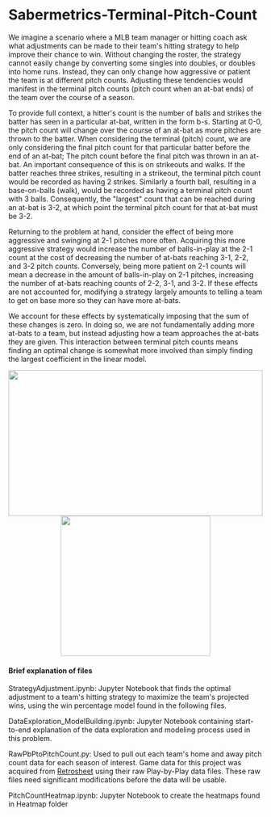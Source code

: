 # Sabermetrics-Terminal-Pitch-Count

We imagine a scenario where a MLB team manager or hitting coach ask what adjustments can be made to their team's hitting strategy to help improve their chance to win.  Without changing the roster, the strategy cannot easily change by converting some singles into doubles, or doubles into home runs.  Instead, they can only change how aggressive or patient the team is at different pitch counts.  Adjusting these tendencies would manifest in the terminal pitch counts (pitch count when an at-bat ends) of the team over the course of a season.

To provide full context, a hitter's count is the number of balls and strikes the batter has seen in a particular at-bat, written in the form b-s.  Starting at 0-0, the pitch count will change over the course of an at-bat as more pitches are thrown to the batter.  When considering the terminal (pitch) count, we are only considering the final pitch count for that particular batter before the end of an at-bat; The pitch count before the final pitch was thrown in an at-bat.  An important consequence of this is on strikeouts and walks.  If the batter reaches three strikes, resulting in a strikeout, the terminal pitch count would be recorded as having 2 strikes.  Similarly a fourth ball, resulting in a base-on-balls (walk), would be recorded as having a terminal pitch count with 3 balls.  Consequently, the "largest" count that can be reached during an at-bat is 3-2, at which point the terminal pitch count for that at-bat must be 3-2.

Returning to the problem at hand, consider the effect of being more aggressive and swinging at 2-1 pitches more often.  Acquiring this more aggressive strategy would increase the number of balls-in-play at the 2-1 count at the cost of decreasing the number of at-bats reaching 3-1, 2-2, and 3-2 pitch counts.  Conversely, being more patient on 2-1 counts will mean a decrease in the amount of balls-in-play on 2-1 pitches, increasing the number of at-bats reaching counts of 2-2, 3-1, and 3-2.  If these effects are not accounted for, modifying a strategy largely amounts to telling a team to get on base more so they can have more at-bats.

We account for these effects by systematically imposing that the sum of these changes is zero.  In doing so, we are not fundamentally adding more at-bats to a team, but instead adjusting how a team approaches the at-bats they are given.  This interaction between terminal pitch counts means finding an optimal change is somewhat more involved than simply finding the largest coefficient in the linear model.

<p align="center">
 <img src="https://i.imgur.com/il5bS8Z.png" width="504" height="288">
 <img src="https://i.imgur.com/IanWOFC.jpg" width="296" height="278">
</p>


#### Brief explanation of files

StrategyAdjustment.ipynb: Jupyter Notebook that finds the optimal adjustment to a team's hitting strategy to maximize the team's projected wins, using the win percentage model found in the following files.

DataExploration_ModelBuilding.ipynb: Jupyter Notebook containing start-to-end explanation of the data exploration and modeling process used in this problem.

RawPbPtoPitchCount.py: Used to pull out each team's home and away pitch count data for each season of interest. Game data for this project was acquired from [Retrosheet](https://www.retrosheet.org/game.htm) using their raw Play-by-Play data files. These raw files need significant modifications before the data will be usable.

PitchCountHeatmap.ipynb: Jupyter Notebook to create the heatmaps found in Heatmap folder
